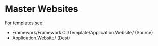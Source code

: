 # Master Websites
For templates see:
* Framework/Framework.Cli/Template/Application.Website/ (Source)
* Application.Website/ (Dest)
